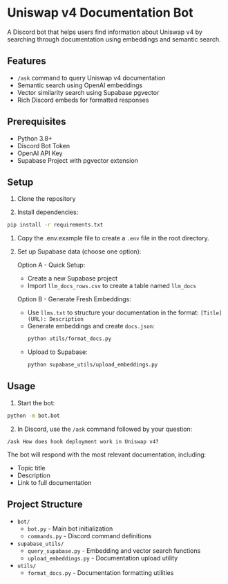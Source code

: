 # Uniswap v4 Documentation Bot

A Discord bot that helps users find information about Uniswap v4 by searching through documentation using embeddings and semantic search.

## Features

- `/ask` command to query Uniswap v4 documentation
- Semantic search using OpenAI embeddings
- Vector similarity search using Supabase pgvector
- Rich Discord embeds for formatted responses

## Prerequisites

- Python 3.8+
- Discord Bot Token
- OpenAI API Key
- Supabase Project with pgvector extension

## Setup

1. Clone the repository

2. Install dependencies:
```bash
pip install -r requirements.txt
```

1. Copy the .env.example file to create a `.env` file in the root directory.

2. Set up Supabase data (choose one option):

   Option A - Quick Setup:
   - Create a new Supabase project
   - Import `llm_docs_rows.csv` to create a table named `llm_docs`
   
   Option B - Generate Fresh Embeddings:
   - Use `llms.txt` to structure your documentation in the format: `[Title](URL): Description`
   - Generate embeddings and create `docs.json`:
     ```bash
     python utils/format_docs.py
     ```
   - Upload to Supabase:
     ```bash
     python supabase_utils/upload_embeddings.py
     ```

## Usage

1. Start the bot:
```bash
python -m bot.bot
```

2. In Discord, use the `/ask` command followed by your question:
```
/ask How does hook deployment work in Uniswap v4?
```

The bot will respond with the most relevant documentation, including:
- Topic title
- Description
- Link to full documentation

## Project Structure

- `bot/`
  - `bot.py` - Main bot initialization
  - `commands.py` - Discord command definitions
- `supabase_utils/`
  - `query_supabase.py` - Embedding and vector search functions
  - `upload_embeddings.py` - Documentation upload utility
- `utils/`
  - `format_docs.py` - Documentation formatting utilities
